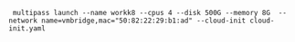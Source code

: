 ` multipass launch --name workk8 --cpus 4 --disk 500G --memory 8G  --network name=vmbridge,mac="50:82:22:29:b1:ad" --cloud-init cloud-init.yaml`
